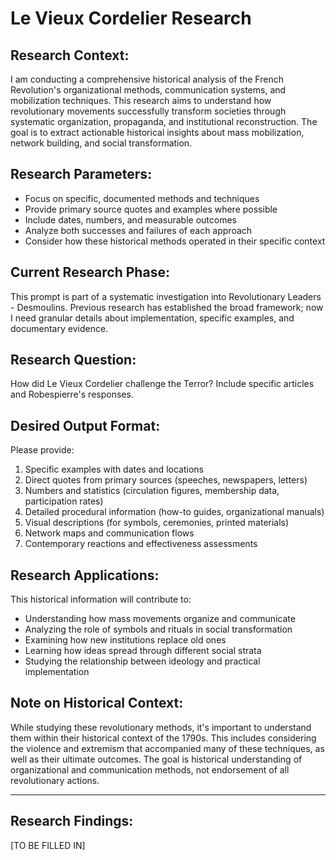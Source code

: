 # Le Vieux Cordelier Research

## Research Context:
I am conducting a comprehensive historical analysis of the French Revolution's organizational methods, communication systems, and mobilization techniques. This research aims to understand how revolutionary movements successfully transform societies through systematic organization, propaganda, and institutional reconstruction. The goal is to extract actionable historical insights about mass mobilization, network building, and social transformation.

## Research Parameters:
- Focus on specific, documented methods and techniques
- Provide primary source quotes and examples where possible
- Include dates, numbers, and measurable outcomes
- Analyze both successes and failures of each approach
- Consider how these historical methods operated in their specific context

## Current Research Phase:
This prompt is part of a systematic investigation into Revolutionary Leaders - Desmoulins. Previous research has established the broad framework; now I need granular details about implementation, specific examples, and documentary evidence.

## Research Question:
How did Le Vieux Cordelier challenge the Terror? Include specific articles and Robespierre's responses.

## Desired Output Format:
Please provide:
1. Specific examples with dates and locations
2. Direct quotes from primary sources (speeches, newspapers, letters)
3. Numbers and statistics (circulation figures, membership data, participation rates)
4. Detailed procedural information (how-to guides, organizational manuals)
5. Visual descriptions (for symbols, ceremonies, printed materials)
6. Network maps and communication flows
7. Contemporary reactions and effectiveness assessments

## Research Applications:
This historical information will contribute to:
- Understanding how mass movements organize and communicate
- Analyzing the role of symbols and rituals in social transformation
- Examining how new institutions replace old ones
- Learning how ideas spread through different social strata
- Studying the relationship between ideology and practical implementation

## Note on Historical Context:
While studying these revolutionary methods, it's important to understand them within their historical context of the 1790s. This includes considering the violence and extremism that accompanied many of these techniques, as well as their ultimate outcomes. The goal is historical understanding of organizational and communication methods, not endorsement of all revolutionary actions.

---

## Research Findings:
[TO BE FILLED IN]
